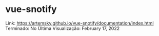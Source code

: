 # vue-snotify

Link: https://artemsky.github.io/vue-snotify/documentation/index.html
Terminado: No
Última Visualização: February 17, 2022